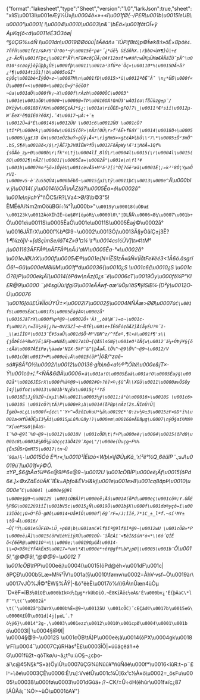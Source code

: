 {"format":"lakesheet","type":"Sheet","version":"1.0","larkJson":true,"sheet":"xíïS\u0013I\u001eÆÿ½Ü»*j\u0004ð×»+«î\u001fØ{··/P£R\u001b\u0015îeUB\u0000'\u0001( !\u0004\u0010\u0003\n&¨\bÉä×\u001fãtOÏ+ÿÁµKq{ô<á\u0011éÉ3Ó3óø|ª§ûÇG¾±áÑ ï\u001dn\u0019ØØöûú|ðÃëáñ±¨ïÚPïf8tô)p©Ïwk8:ì»öÈ×ßþõ`84.7ñÝñ\u001f£1/&ÞrS'Ú!Oo¹¬ý\u0015ë¹pø¹´¿*úë½ ÜÈáñhX.\rþbO<ù¥¶}û|÷£¿z·ÃcÑ\u001fFþc¿\u001f°ÅÝ\nFB#cöÇÛÃ¡ûAY12òsð*w#áñ;wÛKµÜMøÆÂÑáÏÙ¯pÄ^\u0010¹scøoý}òÿûþþ¿ÛE\u000fþ\u0011\u001a¹3fÜºe¯Õç»\u0011Ø*%\u0015DÃ÷ä?¿³¶\u0014tìÛì]\b\u0005oGÏ°¢ýÓç\u001bè<ÎÿÓQ»z~\u0007M\n\u001fD\u0015>*ü\u0012ªðË¨Â¯ \n¿*Üß\u000f«Ü\u000f«<\u0000«\u001cÖ=ý°öéõO?¬úa\u001dÔ\u000fk¡~X\u000f\rÀzh\u0000ÖC\u0003°\u001e\u001aõÐ\u0000¬\u0006@=TÞ\u0016OÀ!QnÛ3'wÂQî¢o\fßüùzg±p¨/Ð¥ïÿw\u0018ÐÝ/Kn\u0006Ç¢ÁJ*$¿:\u001a\riÕÈÈ»gFQ]7\_\u0011³Æ²sìí\u0012µ­W¨ËeX¹ê¶QIÉ0?éÒXj.¯4\u0017¬µÂ:+¨±\u0012Ü=á°É\u00146\u0012ÜU \u001c6\u0012ÜU \u001cÖ?\tî*P\u000ek¡\u0004w\u0015(õP»\nÃz(0Ü\r»f³ÁË+f6áY¨\u0014\u0018ð÷\u0005\u0006ú¿g£JØ Ön\u001eÖZbuÝ«gÚÿ¡Å<*\r]gMm5>×gE¢ÁÞ¾bÚ\\²7\*\u0005±Õ²3mÕ^.bS,S¶ë\u0018õ</$\r}ÅÊ7þJVØÌËWºfÖ\u0012FõÃpWy!Æ²i¦MóÅ=1Qf%{sÖÂò_zµ+Ð\u000b\r\fk°n\tj\u0004lÏ_8lÚ\r\u0004l\u0015(\r\u0004l\u0015(õO\u0002¶\nÃZ(\u0001[\u0005Êa=­\u0002å°\u001e\n\fl³¥\u001b\u0007®n³½õ>îÕýèU\u001cèvÅä+M³á¹2[i°Ò[7óë³æä\u0001Ë¦;»k²¹8Ó¦YµaÕrV1-\u000ev5·è¨Zu55QÚ4\u000bëbß~\u0015{µI\tÿ\u0011þC\u0013\u000e^`Ã\u000blv.ÿ\u0014(.ÿ\u0014(õOÂ\nÃZ(á?\u0005Êa=ð\u0002å°\u001e\nÿcÞÝ*³ñÔC5/R?LVa4>Ø/3\b©3\"5!ÊMËéAi¾m2mOöüBGí÷¼°Î\u000b»\"`\u0019y\u00018(uÓÐu£\u00123k\u0012ÀòXÍhÌË~ùæ§ØY[ôµôR¼\u0000l0\"¦DLÑÃ\u0006>Ø¼\u0007\u001b÷`Ó\u001e\u0011S\u0005ÊaÓ\u001e\u0011S\u0005Êaý©\u0002å°\u0016JÄTrX\u000f%bª@9¬\u0002\u0013Ó¡\u0013Ä§yÒãíÇ±j3Ë?1·¶¼zõjV·+*[dSçÌmSe/lãT¢Z»9¹¤¼ \t³\u0014cs½ÚV]\t»¢\tM°¡\u001163ÂFFÂ®\nÃFFÂ®\nÃú'aW\u0005Êa-°«\u0002å°\u001eJØUrX\u000f\u0005Æ®\u001e{N=ÍËSlzÅ«ûÑ«\\ÏåtFe¥ëé3<1Å6ó.ãsgrïÕ6!~Gü\u000eM8lüM\u001f°á\u00036{\u0010¿S \u001c6{\u0010¿S \u001cÖ?ß)P\u000ek¡Äï\u0014(õPâw\nÃz(0¿s¨ë\u0006cT\u0019Õy\u000fõ¼P\"KI£R@9\u0000 ¨¡ë¢sgÙù:\fgiG\u001eÂÃwf-aæ'ùÒµ´ïâS¶ÿîSlB¼·{D²­ý\u0012O­Ü\u00076´\u0016[öû£Ú¥*ÏÍóÚYÛ±×\u0002l7\u0002§\u0004NÑÃæ>ØØ\u0007ú`C\u001fS\u0005ÊaC\u001fS\u0005ÊaýÀ©\u0002å°\u0016JàTrX\u000f%pª@9¬\u0002Ó+'À)_,òä¼W¨)=o~\u001c­f\u0017\r=Ïö½zõj¿Tw¬OVZãZÎ¬e¬ßfÊ\u001e+ÏÊGËó¢õÄZ]ÄíåyÉU?®´I-_\\æiÍÌOº\u0013¯Ë¥5saÛ\u001d$Ô¬M³VBN­^z/^fÉeº,¶l×á\u001f¶­'s\\{jÔÞÈíèºÐwY)É¦äFþ=æNÆÄ\u0017øìÙ¬[QÄSlsGNÿ\u001eO¹õÑ{w\u0012¨ä¼+ÓÞý¥§{õ:¢Ãá\u0007ÁÈíPø¡½äadø'N1X·5kP¯&^|þÂaÃ.lÖ%^¬@9lÖ%^¬@9¬\u0012/V \u001cÖB\u0017+P\u000eë¡Ä\u0015(õP`^|õ$/^zaê-sá#ÿ8Ã²O½\u0002/\u0012\u00136·gÌb\nå<a½®³¦Öîtë\u000e&jT×­Ý\u001cà±¦.²<ÑÃ&6ØÀ\u0006×`ã\u001a!O\u0005Êaã\u001a!O\u0005Êaý§\u0002å°\u0016JÈSrX\u000f%ä©@9¬\u0002#O÷?è]×©¡§ù^Å\\XGÙ\u0011\u0000ævÔSÒy ]4j|µÙfn¢\u0013\u001b³N¿Èx\u0015ç¹²Yá\u0018Ë¦J¿ÙàZÖ¬íxµ1\bÁ\u0011\u0003½ý\u0011;á°ù\u00016>\u0010S \u001c6>\u0010S \u001cÖ?\tÁ)P\u000ek¡à\u0014(õPBp\nÃz(2s.ÑînÚ!Û|ÎgæÙ»oLçL\u000f«{¢c\"¯Y+^=ÕzõIukuU*¼ä\u0019£*'Q:zv½©±­3\u0015zF¤&D¹i%\u001a<WfÚ4ÛËµI3½Ãí\u0015µLûñuùäy!)\u000em\u0016ûeÄÐâµg\u0007\nýÓ§aï©Má®^X[uePS&0|þÂaS-l¨%0¬@9l¨%0¬@9¬\u0012\u0018V \u001cÖB\t\f+P\u000eë¡\u0004\u0015(õPd0\u001c8\u0001Æ¼ÐÖ¼ÿúOçç¢1àÕ4I9¯Xgo\"/\u000e(Ùuçg÷F%%{Ên5ÜßrQmMT5\u0017\tn¬Ú´9Qa)¾·`\u0015Óâ Èª\r«¸\u0010³ÌÉI¤ò<Wþ\\»\fØÚµKã_'r¦²ë°½Q_6êûîP¨.;sJ\u0019ú´]\u001f«ý©Ó.±YP_$6{þÂa%l®$6«@9l®$6«@9¬\u0012U \u001cÖBÍ*P\u000eë¡Äf\u0015(õPd6ë.]×©xZäËóüÃK¯îÈk=Aþfo&ÊV»ï&kj\u001e\u001e»8\u001cq8âpÞ\u0010\u000e\"`C\u0004l \u000e§@9l \u000e§@9¬\u0012S \u001cÖBÃ)P\u000eë¡Äá\u0014(õPd\u000eç\u001cô®;Y.ÙÄÉ½PßG\u0012ü9ìîÏ\u001bV5c\u0015¿Ñ\u0019Õ\u001b§K\u000f\u001dø®yçô=î\u0013ïÖò¦¡O»Ó°ËÕ·gØô\u0014+Uå#îÕ\u000f|é@´rF=/J;îÌé,7*1C_±_lªf.¬sí¹MY±\tÕ¬Å\u0016/¬Ò[³Ý\u001eSÛF£Ð«LÜ¸+pØØ\b\u001aaC#lf$îª@9lf$îª@9¬\u0012wU \u001cÖB»*P\u000eë¡Ä]\u0015(õPdîêHïîÿXÚ\u0010Ù-¯îÅEÀî¨<¶êÌ&$ûH²ò<*\\6ô´QÍÊõ<{6ëR@\u0011O¹¤\\\u000e¡\u0019OµGÅ\u0014­\\»Q<9ß®iYf­4kËn5\u0017=ºux\*Æ\u000e*÷êY@gÝª\bP¿pØ|\u0005\u001b¯`Ó\u0015l¸\"@©@9l¸\"@©@9¬\u0012 T \u001cÖB\tP*P\u000eë¡\u0004(\u0015(õPd@éh×\u001dF\u001c|ðPÇÐ\u000b5Læ»M¾²ÏV\u001a(§\u0010\fømw\u0002=ÀhV·vsf~Ò\u0019àr\u0017vJÒ%JÌ©³ÈW§%ÅÝ|-&ó²ëèË\u0017ö%ñ)6Á\nÛæn4ùÒµ´D«ëF=ïB`3½ÓîOÊ\u000bIk©d½Ìµg*rkÚbDiÓ,¬Ë8KïÅë¢½eÀ&'Ê\u000bv¿'Ê{þÂaC\*lF¨°\t(¯\u0002å°\t(¯\u0002å°þIWrX\u000b%Ê«@9¬\u0012åU \u001cÖC)¯cEÇád©\u0017b\u0015eG\u0000X£ÛÔ\u001d]4j|µéL´.?ò½ý6}\u0014°2g-,\u0003\u001ezz\u0012\u0010\u001cpØ\u0004\u0001\u001b `ó\u0003l| \u0004§@9l| \u0004§@9¬\u0012S \u001cÖB\tÁ)P\u000eë¡à\u0014(õPX\u0004gk\u0018\rFî\u0004¯\u0007C¡ûRHàs³È£\u0003ÎÖ|×úûäçëáñ±èG\u001fü2t¬qõTkø/u¬â¿tºu:ùO§¬¿cþo­áï\\c@¢5N§k°S×à)ÖyìÙ\u0007ûÇG¾ûNûû¥ºñûÑðè\u000f*\u0016<îûR:t¬p¨£l`°»l`ðe\u0003ÇÊ\u0006:Ê\ru]:VvétÛ\u001c¼Ü]6x¹c½À±õ\u0002=\_ösFu\u0005\u0003ß\u000fø\u0003\u001dGûä+¡?¬CK/±Û÷öH(êhûr\u001f±ïç¿87[ÁÛÃã¡¨¼Ó>~üÓ\u0001õA¥"}

